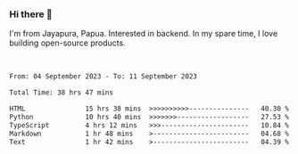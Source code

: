 ### Hi there 👋

I'm from Jayapura, Papua. Interested in backend. In my spare time, I love building open-source products.

<br>

 
 <!--START_SECTION:waka-->

```txt
From: 04 September 2023 - To: 11 September 2023

Total Time: 38 hrs 47 mins

HTML               15 hrs 38 mins  >>>>>>>>>>---------------   40.30 %
Python             10 hrs 40 mins  >>>>>>>------------------   27.53 %
TypeScript         4 hrs 12 mins   >>>----------------------   10.84 %
Markdown           1 hr 48 mins    >------------------------   04.68 %
Text               1 hr 42 mins    >------------------------   04.39 %
```

<!--END_SECTION:waka-->
